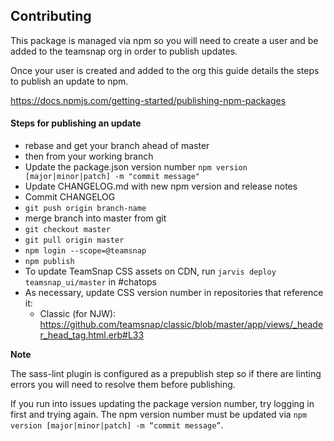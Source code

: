 ## Contributing

This package is managed via npm so you will need to create a user and be added to the teamsnap org in order to publish updates.

Once your user is created and added to the org this guide details the steps to publish an update to npm.

<https://docs.npmjs.com/getting-started/publishing-npm-packages>

#### Steps for publishing an update

* rebase and get  your branch ahead of master
* then from your working branch
* Update the package.json version number `npm version [major|minor|patch] -m "commit message"`
* Update CHANGELOG.md with new npm version and release notes
* Commit CHANGELOG
* `git push origin branch-name`
* merge branch into master from git
* `git checkout master`
* `git pull origin master`
* `npm login --scope=@teamsnap`
* `npm publish`
* To update TeamSnap CSS assets on CDN, run `jarvis deploy teamsnap_ui/master` in #chatops
* As necessary, update CSS version number in repositories that reference it:
  - Classic (for NJW): https://github.com/teamsnap/classic/blob/master/app/views/_header_head_tag.html.erb#L33

**Note**

The sass-lint plugin is configured as a prepublish step so if there are linting errors you will need to resolve them before publishing.

If you run into issues updating the package version number, try logging in first and trying again. The npm
version number must be updated via `npm version [major|minor|patch] -m “commit message”`.
